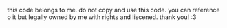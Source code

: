this code belongs to me. do not copy and use this code. you can reference o it but legally owned by me with rights and liscened. thank you! :3
